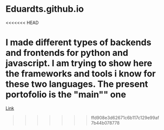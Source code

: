 # Eduardts.github.io
<<<<<<< HEAD

I made different types of backends and frontends for python and javascript. I am trying to show here the frameworks and tools i know for these two languages. The present portofolio is the "main"" one
=======
[Link](/MAIN-portofolio/components.json)
>>>>>>> ffd908e3d62671c6b117c129e99af7b44b078778
